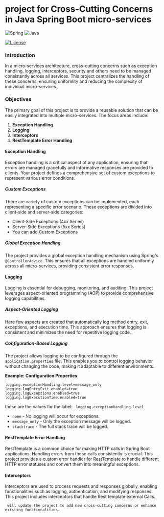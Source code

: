 # project for Cross-Cutting Concerns in Java Spring Boot micro-services
![Spring](https://img.shields.io/badge/spring-%236DB33F.svg?style=for-the-badge&logo=spring&logoColor=white) ![Java](https://img.shields.io/badge/java-%23ED8B00.svg?style=for-the-badge&logo=openjdk&logoColor=white)

[![License](https://img.shields.io/badge/License-Apache%202.0-blue.svg)](https://opensource.org/licenses/Apache-2.0)

### Introduction

In a micro-services architecture, cross-cutting concerns such as exception handling, logging, interceptors, security and others need to be managed consistently across all services. This project centralizes the handling of these concerns, ensuring uniformity and reducing the complexity of individual micro-services.

### Objectives

The primary goal of this project is to provide a reusable solution that can be easily integrated into multiple micro-services. The focus areas include:

1. **Exception Handling**
2. **Logging**
3. **Interceptors**
4. **RestTemplate Error Handling**


#### Exception Handling

Exception handling is a critical aspect of any application, ensuring that errors are managed gracefully and informative responses are provided to clients. Your project defines a comprehensive set of custom exceptions to represent various error conditions.

##### Custom Exceptions

There are variety of custom exceptions can be implemented, each representing a specific error scenario. These exceptions are divided into client-side and server-side categories:

- Client-Side Exceptions (4xx Series)
- Server-Side Exceptions (5xx Series)
- You can add Custom Exceptions


##### Global Exception Handling

The project provides a global exception handling mechanism using Spring's `@ControllerAdvice`. This ensures that all exceptions are handled uniformly across all micro-services, providing consistent error responses.

#### Logging

Logging is essential for debugging, monitoring, and auditing. This project leverages aspect-oriented programming (AOP) to provide comprehensive logging capabilities.

##### Aspect-Oriented Logging

Here few aspects are created that automatically log method entry, exit, exceptions, and execution time. This approach ensures that logging is consistent and minimizes the need for repetitive logging code.

##### Configuration-Based Logging

The project allows logging to be configured through the `application.properties` file. This enables you to control logging behavior without changing the code, making it adaptable to different environments.



**Example: Configuration Properties**
```properties
logging.exceptionHandling.level=message_only
logging.logEntryExit.enabled=true
logging.logExceptions.enabled=true
logging.logExecutionTime.enabled=true
```
these are the values for the label: ` logging.exceptionHandling.level`
- `none` - No logging will occur for exceptions.
- `message_only` - Only the exception message will be logged.
- `stacktrace` - The full stack trace will be logged.

#### RestTemplate Error Handling

RestTemplate is a common choice for making HTTP calls in Spring Boot applications. Handling errors from these calls consistently is crucial. This project provides a custom error handler for RestTemplate to handle different HTTP error statuses and convert them into meaningful exceptions.

#### Interceptors

Interceptors are used to process requests and responses globally, enabling functionalities such as logging, authentication, and modifying responses. This project includes interceptors that handle Rest template external Calls.



     will update the project to add new cross-cutting concerns or enhance existing functionalities.

